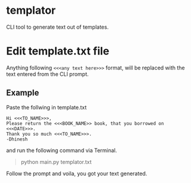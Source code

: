 # templator
CLI tool to generate text out of templates. 

# Edit template.txt file
Anything following ```<<<any text here>>>``` format, will be replaced with the text entered from the CLI prompt. 
## Example

Paste the follwing in template.txt
```
Hi <<<TO_NAME>>>, 
Please return the <<<BOOK_NAME>> book, that you borrowed on <<<DATE>>>.
Thank you so much <<<TO_NAME>>>.
-Dhinesh
```

and run the following command via Terminal.
> python main.py templator.txt

Follow the prompt and voila, you got your text generated. 
